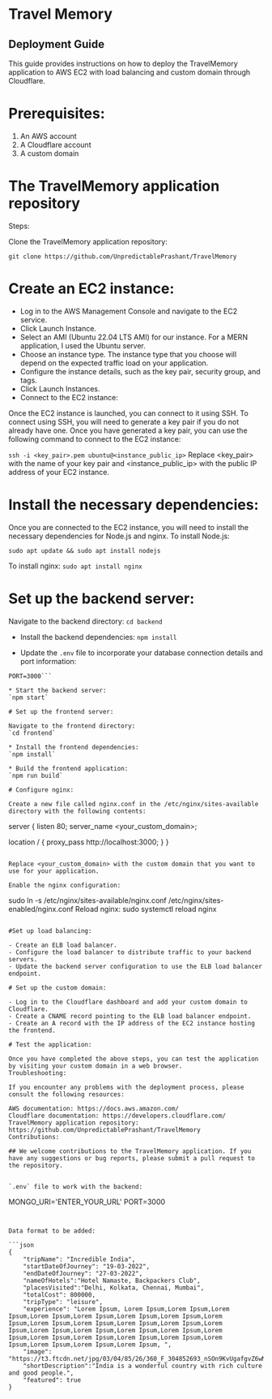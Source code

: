 # Travel Memory

## Deployment Guide
This guide provides instructions on how to deploy the TravelMemory application to AWS EC2 with load balancing and custom domain through Cloudflare.

# Prerequisites:

1. An AWS account
2. A Cloudflare account
3. A custom domain

# The TravelMemory application repository
Steps:

Clone the TravelMemory application repository:

`git clone https://github.com/UnpredictablePrashant/TravelMemory`

# Create an EC2 instance:

- Log in to the AWS Management Console and navigate to the EC2 service.
- Click Launch Instance.
- Select an AMI (Ubuntu 22.04 LTS AMI) for our instance. For a MERN application, I used the Ubuntu server.
- Choose an instance type. The instance type that you choose will depend on the expected traffic load on your application.
- Configure the instance details, such as the key pair, security group, and tags.
- Click Launch Instances.
- Connect to the EC2 instance:

Once the EC2 instance is launched, you can connect to it using SSH.
To connect using SSH, you will need to generate a key pair if you do not already have one.
Once you have generated a key pair, you can use the following command to connect to the EC2 instance:

`ssh -i <key_pair>.pem ubuntu@<instance_public_ip>`
Replace <key_pair> with the name of your key pair and <instance_public_ip> with the public IP address of your EC2 instance.

# Install the necessary dependencies:

Once you are connected to the EC2 instance, you will need to install the necessary dependencies for Node.js and nginx.
To install Node.js:

`sudo apt update && sudo apt install nodejs`

To install nginx:
`sudo apt install nginx`

# Set up the backend server:

Navigate to the backend directory:
`cd backend`

* Install the backend dependencies:
`npm install`

* Update the `.env` file to incorporate your database connection details and port information:
 
 ```DATABASE_URL=postgresql://<username>:<password>@<host>:<port>/<database>
PORT=3000```

* Start the backend server:
`npm start`

# Set up the frontend server:

Navigate to the frontend directory:
`cd frontend`

* Install the frontend dependencies:
`npm install`

* Build the frontend application:
`npm run build`

# Configure nginx:

Create a new file called nginx.conf in the /etc/nginx/sites-available directory with the following contents:
```
server {
  listen 80;
  server_name <your_custom_domain>;

  location / {
    proxy_pass http://localhost:3000;
  }
}
```

Replace <your_custom_domain> with the custom domain that you want to use for your application.

Enable the nginx configuration:

```
sudo ln -s /etc/nginx/sites-available/nginx.conf /etc/nginx/sites-enabled/nginx.conf
Reload nginx:
sudo systemctl reload nginx

```

#Set up load balancing:

- Create an ELB load balancer.
- Configure the load balancer to distribute traffic to your backend servers.
- Update the backend server configuration to use the ELB load balancer endpoint.

# Set up the custom domain:

- Log in to the Cloudflare dashboard and add your custom domain to Cloudflare.
- Create a CNAME record pointing to the ELB load balancer endpoint.
- Create an A record with the IP address of the EC2 instance hosting the frontend.

# Test the application:

Once you have completed the above steps, you can test the application by visiting your custom domain in a web browser.
Troubleshooting:

If you encounter any problems with the deployment process, please consult the following resources:

AWS documentation: https://docs.aws.amazon.com/
Cloudflare documentation: https://developers.cloudflare.com/
TravelMemory application repository: https://github.com/UnpredictablePrashant/TravelMemory
Contributions:

## We welcome contributions to the TravelMemory application. If you have any suggestions or bug reports, please submit a pull request to the repository.


`.env` file to work with the backend:

```
MONGO_URI='ENTER_YOUR_URL'
PORT=3000
```


Data format to be added: 

```json
{
    "tripName": "Incredible India",
    "startDateOfJourney": "19-03-2022",
    "endDateOfJourney": "27-03-2022",
    "nameOfHotels":"Hotel Namaste, Backpackers Club",
    "placesVisited":"Delhi, Kolkata, Chennai, Mumbai",
    "totalCost": 800000,
    "tripType": "leisure",
    "experience": "Lorem Ipsum, Lorem Ipsum,Lorem Ipsum,Lorem Ipsum,Lorem Ipsum,Lorem Ipsum,Lorem Ipsum,Lorem Ipsum,Lorem Ipsum,Lorem Ipsum,Lorem Ipsum,Lorem Ipsum,Lorem Ipsum,Lorem Ipsum,Lorem Ipsum,Lorem Ipsum,Lorem Ipsum,Lorem Ipsum,Lorem Ipsum,Lorem Ipsum,Lorem Ipsum,Lorem Ipsum,Lorem Ipsum,Lorem Ipsum,Lorem Ipsum,Lorem Ipsum,Lorem Ipsum, ",
    "image": "https://t3.ftcdn.net/jpg/03/04/85/26/360_F_304852693_nSOn9KvUgafgvZ6wM0CNaULYUa7xXBkA.jpg",
    "shortDescription":"India is a wonderful country with rich culture and good people.",
    "featured": true
}
```
